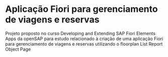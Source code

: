 # Aplicação Fiori para gerenciamento de viagens e reservas
Projeto proposto no curso Developing and Extending SAP Fiori Elements Apps da openSAP para estudo relacionado à criação de uma aplicação Fiori para gerenciamento de viagens e reservas utilizando o floorplan List Report Object Page